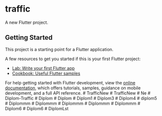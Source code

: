 # traffic

A new Flutter project.

## Getting Started

This project is a starting point for a Flutter application.

A few resources to get you started if this is your first Flutter project:

- [Lab: Write your first Flutter app](https://docs.flutter.dev/get-started/codelab)
- [Cookbook: Useful Flutter samples](https://docs.flutter.dev/cookbook)

For help getting started with Flutter development, view the
[online documentation](https://docs.flutter.dev/), which offers tutorials,
samples, guidance on mobile development, and a full API reference.
#   T r a f f i c N e w  
 #   T r a f f i c N e w  
 #   N e  
 #   D i p l o m - T r a f f i c  
 #   D i p l o m  
 #   D i p l o m  
 #   D i p l o m 1  
 #   D i p l o m 3  
 #   D i p l o m 4  
 #   d i p l o m 5  
 #   D i p l o m m m  
 #   D i p l o m m m  
 #   D i p l o m m m  
 #   D i p l o m m m  
 #   D i p l o m m m  
 #   D i p l o m 6  
 #   D i p l o m 6  
 #   D i p l o m L s t  
 
